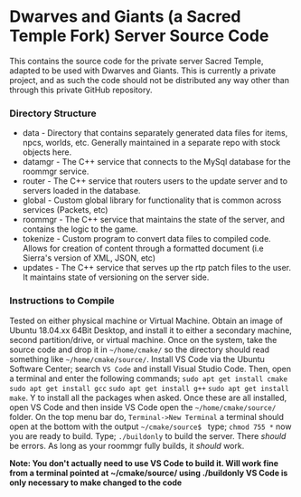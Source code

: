 # Dwarves and Giants (a Sacred Temple Fork) Server Source Code

This contains the source code for the private server Sacred Temple, adapted to be used with Dwarves and Giants. This is currently a private project, and as such the code should not be distributed any way other than through this private GitHub repository. 

### Directory Structure
* data - Directory that contains separately generated data files for items, npcs, worlds, etc. Generally maintained in a separate repo with stock objects here.
* datamgr - The C++ service that connects to the MySql database for the roommgr service.
* router - The C++ service that routers users to the update server and to servers loaded in the database.
* global - Custom global library for functionality that is common across services (Packets, etc)
* roommgr - The C++ service that maintains the state of the server, and contains the logic to the game.
* tokenize - Custom program to convert data files to compiled code. Allows for creation of content through a formatted document (i.e Sierra's version of XML, JSON, etc)
* updates - The C++ service that serves up the rtp patch files to the user. It maintains state of versioning on the server side.

### Instructions to Compile

Tested on either physical machine or Virtual Machine. Obtain an image of Ubuntu 18.04.xx 64Bit Desktop, and install it to either a secondary machine, second partition/drive, or virtual machine. Once on the system, take the source code and drop it in `~/home/cmake/` so the directory should read something like `~/home/cmake/source/`. Install VS Code via the Ubuntu Software Center; search `VS Code` and install Visual Studio Code. Then, open a terminal and enter the following commands; `sudo apt get install cmake` `sudo apt get install gcc` `sudo apt get install g++` `sudo apt get install make`. Y to install all the packages when asked. Once these are all installed, open VS Code and then inside VS Code open the `~/home/cmake/source/` folder. On the top menu bar do, `Terminal->New Terminal` a terminal should open at the bottom with the output `~/cmake/source$ ` type; `chmod 755 *` now you are ready to build. Type; `./buildonly` to build the server. There *should* be errors. As long as your roommgr fully builds, it *should* work.


**Note: You don't actually need to use VS Code to build it. Will work fine from a terminal pointed at ~/cmake/source/ using ./buildonly
VS Code is only necessary to make changed to the code**
